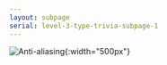 ```yaml
---
layout: subpage
serial: level-3-type-trivia-subpage-1
---
```

![Anti-aliasing]({{site.url}}/svg/type-trivia/anti-aliasing.svg "Anti-aliasing"){:width="500px"}